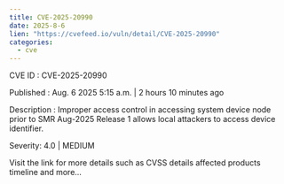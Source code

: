 ```yaml
--- 
title: CVE-2025-20990
date: 2025-8-6
lien: "https://cvefeed.io/vuln/detail/CVE-2025-20990"
categories:
  - cve
---
```


CVE ID : CVE-2025-20990

Published :  Aug. 6
2025
5:15 a.m. | 2 hours
10 minutes ago

Description : Improper access control in accessing system device node prior to SMR Aug-2025 Release 1 allows local attackers to access device identifier.

Severity: 4.0 | MEDIUM

Visit the link for more details
such as CVSS details
affected products
timeline
and more...
